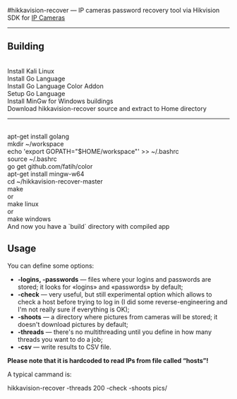 #hikkavision-recover — IP cameras password recovery tool via Hikvision SDK for <a href="http://goo.gl/lBzgJf">IP Cameras</a>

---

## Building
<br>
Install Kali Linux
<br>
Install Go Language
<br>
Install Go Language Color Addon
<br>
Setup Go Language
<br>
Install MinGw for Windows buildings
<br>
Download hikkavision-recover source and extract to Home directory

---------------------------------------------------
<br>
apt-get install golang
<br>
mkdir ~/workspace
<br>
echo 'export GOPATH="$HOME/workspace"' >> ~/.bashrc
<br>
source ~/.bashrc
<br>
go get github.com/fatih/color
<br>
apt-get install mingw-w64
<br>
cd ~/hikkavision-recover-master
<br>
make
<br>
or
<br>
make linux
<br>
or
<br>
make windows
<br>
And now you have a `build` directory with compiled app

## Usage

You can define some options:

* __-logins, -passwords__ — files where your logins and passwords are stored; it looks for «logins» and «passwords» by default;
* __-check__ — very useful, but still experimental option which allows to check a host before trying to log in (I did some reverse-engineering and I'm not really sure if everything is OK);
* __-shoots__ — a directory where pictures from cameras will be stored; it doesn't download pictures by default;
* __-threads__ — there's no multithreading until you define in how many threads you want to do a job;
* __-csv__ — write results to CSV file.

__Please note that it is hardcoded to read IPs from file called “hosts”!__

A typical cammand is:

hikkavision-recover -threads 200 -check -shoots pics/
